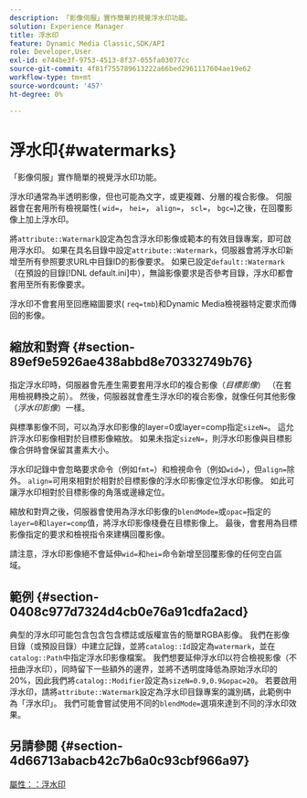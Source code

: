```yaml
---
description: 「影像伺服」實作簡單的視覺浮水印功能。
solution: Experience Manager
title: 浮水印
feature: Dynamic Media Classic,SDK/API
role: Developer,User
exl-id: e744be3f-9753-4513-8f37-055fa03077cc
source-git-commit: 4f81f755789613222a66bed2961117604ae19e62
workflow-type: tm+mt
source-wordcount: '457'
ht-degree: 0%

---
```


# 浮水印{#watermarks}

「影像伺服」實作簡單的視覺浮水印功能。

浮水印通常為半透明影像，但也可能為文字，或更複雜、分層的複合影像。 伺服器會在套用所有檢視屬性( `wid=`， `hei=`， `align=`， `scl=`， `bgc=`)之後，在回覆影像上加上浮水印。

將`attribute::Watermark`設定為包含浮水印影像或範本的有效目錄專案，即可啟用浮水印。 如果在具名目錄中設定`attribute::Watermark`，伺服器會將浮水印新增至所有參照要求URL中目錄ID的影像要求。 如果已設定`default::Watermark` （在預設的目錄[!DNL default.ini]中），無論影像要求是否參考目錄，浮水印都會套用至所有影像要求。

浮水印不會套用至回應縮圖要求( `req=tmb`)和Dynamic Media檢視器特定要求而傳回的影像。

## 縮放和對齊 {#section-89ef9e5926ae438abbd8e70332749b76}

指定浮水印時，伺服器會先產生需要套用浮水印的複合影像（*目標影像*） （在套用檢視轉換之前）。 然後，伺服器就會產生浮水印的複合影像，就像任何其他影像（*浮水印影像*）一樣。

與標準影像不同，可以為浮水印影像的layer=0或layer=comp指定`sizeN=`。 這允許浮水印影像相對於目標影像縮放。 如果未指定`sizeN=`，則浮水印影像與目標影像合併時會保留其畫素大小。

浮水印記錄中會忽略要求命令（例如`fmt=`）和檢視命令（例如`wid=`），但`align=`除外。 `align=`可用來相對於相對於目標影像的浮水印影像定位浮水印影像。 如此可讓浮水印相對於目標影像的角落或邊緣定位。

縮放和對齊之後，伺服器會使用為浮水印影像的`blendMode=`或`opac=`指定的`layer=0`和`layer=comp`值，將浮水印影像棧疊在目標影像上。 最後，會套用為目標影像指定的要求和檢視指令來建構回覆影像。

請注意，浮水印影像絕不會延伸`wid=`和`hei=`命令新增至回覆影像的任何空白區域。

## 範例 {#section-0408c977d7324d4cb0e76a91cdfa2acd}

典型的浮水印可能包含包含包含標誌或版權宣告的簡單RGBA影像。 我們在影像目錄（或預設目錄）中建立記錄，並將`catalog::Id`設定為`watermark`，並在`catalog::Path`中指定浮水印影像檔案。 我們想要延伸浮水印以符合檢視影像（不扭曲浮水印），同時留下一些額外的邊界，並將不透明度降低為原始浮水印的20%，因此我們將`catalog::Modifier`設定為`sizeN=0.9,0.9&opac=20`。 若要啟用浮水印，請將`attribute::Watermark`設定為浮水印目錄專案的識別碼，此範例中為「浮水印」。 我們可能會嘗試使用不同的`blendMode=`選項來達到不同的浮水印效果。

## 另請參閱 {#section-4d66713abacb42c7b6a0c93cbf966a97}

[屬性：：浮水印](../../../../../is-api/image-catalog/image-serving-api-ref/c-image-catalog-reference/c-attributes-reference/r-watermark.md#reference-942b50acb2dd43a5ae498dc41ea9ac9b)
